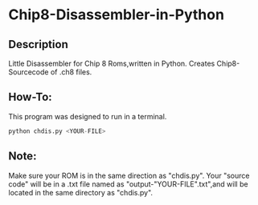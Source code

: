 # Chip8-Disassembler-in-Python

## Description
Little Disassembler for Chip 8 Roms,written in Python.
Creates Chip8-Sourcecode of .ch8 files.


## How-To:
This program was designed to run in a terminal.
 ```python 
 python chdis.py <YOUR-FILE>
 ```

## Note:
Make sure your ROM is in the same direction as "chdis.py".
Your "source code" will be in a .txt file named as "output-"YOUR-FILE".txt",and will be located in the same directory as "chdis.py".

